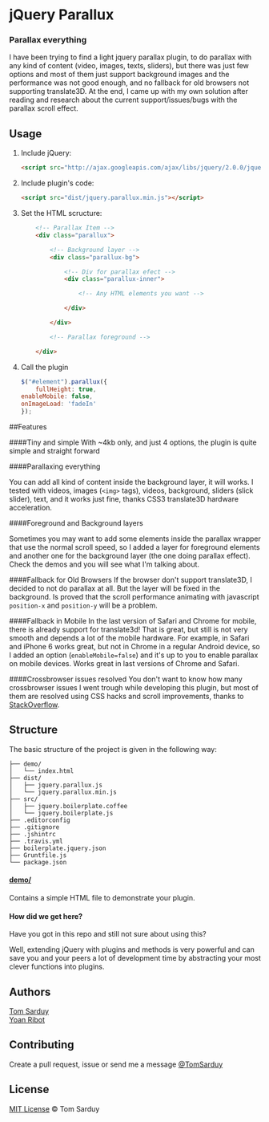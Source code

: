 # jQuery Parallux

### Parallax everything

I have been trying to find a light jquery parallax plugin, to do parallax with any kind of content (video, images, texts, sliders), but there was just few options and most of them just support background images and the performance was not good enough, and no fallback for old browsers not supporting translate3D. At the end, I came up with my own solution after reading and research about the current support/issues/bugs with the parallax scroll effect.

## Usage

1. Include jQuery:

	```html
	<script src="http://ajax.googleapis.com/ajax/libs/jquery/2.0.0/jquery.min.js"></script>
	```

2. Include plugin's code:

	```html
	<script src="dist/jquery.parallux.min.js"></script>
	```

3. Set the HTML scructure:

	```html
		<!-- Parallax Item -->
		<div class="parallux">

			<!-- Background layer -->
			<div class="parallux-bg">

				<!-- Div for parallax efect -->
				<div class="parallux-inner">

					<!-- Any HTML elements you want -->

				</div>

			</div>

			<!-- Parallax foreground -->

		</div> 
	```

4. Call the plugin

	```javascript
	$("#element").parallux({
		fullHeight: true,
    enableMobile: false,
    onImageLoad: 'fadeIn'
	});
	```

##Features

####Tiny and simple
With ~4kb only, and just 4 options, the plugin is quite simple and straight forward

####Parallaxing everything

You can add all kind of content inside the background layer, it will works. I tested with videos, images (`<img>` tags), videos, background, sliders (slick slider), text, and it works just fine, thanks CSS3 translate3D hardware acceleration.

####Foreground and Background layers

Sometimes you may want to add some elements inside the parallax wrapper that use the normal scroll speed, so I added a layer for foreground elements and another one for the background layer (the one doing parallax effect). Check the demos and you will see what I'm talking about.

####Fallback for Old Browsers
If the browser don't support translate3D, I decided to not do parallax at all. But the layer will be fixed in the background. Is proved that the scroll performance animating with javascript `position-x` and `position-y` will be a problem.

####Fallback in Mobile
In the last version of Safari and Chrome for mobile, there is already support for translate3d! That is great, but still is not very smooth and depends a lot of the mobile hardware. For example, in Safari and iPhone 6 works great, but not in Chrome in a regular Android device, so I added an option (`enableMobile=false`) and it's up to you to enable parallax on mobile devices. Works great in last versions of Chrome and Safari.

####Crossbrowser issues resolved
You don't want to know how many crossbrowser issues I went trough while developing this plugin, but most of them are resolved using CSS hacks and scroll improvements, thanks to [StackOverflow](stackoverflow.com/users/670377/tom-sarduy). 

## Structure

The basic structure of the project is given in the following way:

```
├── demo/
│   └── index.html
├── dist/
│   ├── jquery.parallux.js
│   └── jquery.parallux.min.js
├── src/
│   ├── jquery.boilerplate.coffee
│   └── jquery.boilerplate.js
├── .editorconfig
├── .gitignore
├── .jshintrc
├── .travis.yml
├── boilerplate.jquery.json
├── Gruntfile.js
└── package.json
```

#### [demo/](https://github.com/jquery-boilerplate/boilerplate/tree/master/demo)

Contains a simple HTML file to demonstrate your plugin.

#### How did we get here?

Have you got in this repo and still not sure about using this?

Well, extending jQuery with plugins and methods is very powerful and can save you and your peers a lot of development time by abstracting your most clever functions into plugins.

## Authors

[Tom Sarduy](https://github.com/tomsarduy)  
[Yoan Ribot](https://github.com/yoanribot)

## Contributing

Create a pull request, issue or send me a message [@TomSarduy](https://twitter.com/TomSarduy)

## License

[MIT License](http://tomsarduy.mit-license.org/) © Tom Sarduy
